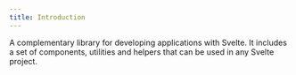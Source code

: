 ```yaml
---
title: Introduction
---
```


A complementary library for developing applications with Svelte. It includes a set of components, utilities and helpers that can be used in any Svelte project.
